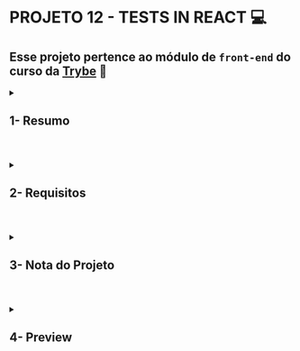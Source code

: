 # PROJETO 12 - TESTS IN REACT :computer:

## Esse projeto pertence ao módulo de `front-end` do curso da [Trybe](https://www.betrybe.com/) :green_heart:
 
<details>
 
<summary>
  
## 1- Resumo
  
</summary>

Neste projeto realizei testes automatizados utilizando a React Testing Library. Com o Stryker pude verificar a consistência dos testes criados quando esses conseguiram detectar as mudanças propositais, ou mutantes, criadas no aplicativo. Bons testes nos ajudam a evitar bugs na aplicação, garantindo que ele funcione corretamente. Outro benefício é poder refatorar o código com a certeza de que o comportamento não mudará. Veja mais abaixo!

</details>

#

<details>
 
<summary>
 
## 2- Requisitos

</summary>

### I. About mutation test.

### II. App mutation test.

### III. FavoritePokemon mutation test.

### IV. NotFound mutation test.

### V. Pokedex mutation test.

### VI. Pokemon mutation test.

### VII. PokemonDetails mutation test.

</details>

# 

<details>
 
<summary>

## 3- Nota do Projeto
 
</summary>

## 100% :heavy_check_mark:

![Project-Tests-React-Grade]()

</details> 
 
# 

<details>
 
<summary>

## 4- Preview

</summary>

![Project-Tests-React-Grade]()

</details>



